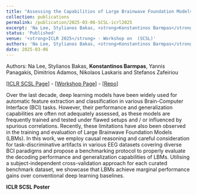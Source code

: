 ```yaml
---
title: "Assessing the Capabilities of Large Brainwave Foundation Models"
collection: publications
permalink: /publication/2025-03-06-SCSL-icrl2025
excerpt: 'Na Lee, Stylianos Bakas, <strong>Konstantinos Barmpas</strong>, Yannis Panagakis, Dimitrios Adamos, Nikolaos Laskaris and Stefanos Zafeiriou - [[Paper](https://openreview.net/pdf?id=ADU3uNKLLJ)] [[Poster](https://www.barmpas.com/publication/2025-03-06-SCSL-icrl2025)] '
status: 'Published'
venue: '<strong>ICLR 2025</strong> - Workshop on  (SCSL)' 
authors: 'Na Lee, Stylianos Bakas, <strong>Konstantinos Barmpas</strong>, Yannis Panagakis, Dimitrios Adamos, Nikolaos Laskaris and Stefanos Zafeiriou'
date: 2025-03-06
---
```


Authors: Na Lee, Stylianos Bakas, <strong>Konstantinos Barmpas</strong>, Yannis Panagakis, Dimitrios Adamos, Nikolaos Laskaris and Stefanos Zafeiriou

[[ICLR SCSL Page](https://neurips.cc/virtual/2024/workshop/84723)] - [[Workshop Page](https://genai4health.github.io)] - [[Repo](https://github.com/KonstantinosBarmpas/GenAI4Health-BCIs-Safety)]

Over the last decade, deep learning models have been widely used for automatic feature extraction and classification in various Brain-Computer Interface (BCI) tasks. However, their performance and generalization capabilities are often not adequately assessed, as these models are frequently trained and tested under flawed setups and / or influenced by spurious correlations. Recently, these limitations have also been observed in the training and evaluation of Large Brainwave Foundation Models (LBMs). In this work, we employ causal reasoning and careful consideration for task-discriminative artifacts in various EEG datasets covering diverse BCI paradigms and propose a benchmarking protocol to properly evaluate the decoding performance and generalization capabilities of LBMs. Utilising a subject-independent cross-validation approach for each curated benchmark dataset, we showcase that LBMs achieve marginal performance gains over conventional deep learning baselines.

**ICLR SCSL Poster**

